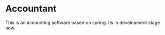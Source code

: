 Accountant
==========

This is an accounting software based on spring. Its in development stage now.
